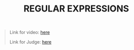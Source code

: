 <h1 align="center">REGULAR EXPRESSIONS</h1>
<br>

<blockquote>
    <p>
        Link for video: 
        <a href="https://www.youtube.com/watch?v=zCiQuO93NMo&feature=emb_title"> here</a>
    </p>
    <p>
        Link for Judge: 
        <a href="https://judge.softuni.bg/Contests/Practice/Index/1708#0">here</a>
    </p>
</blockquote>
